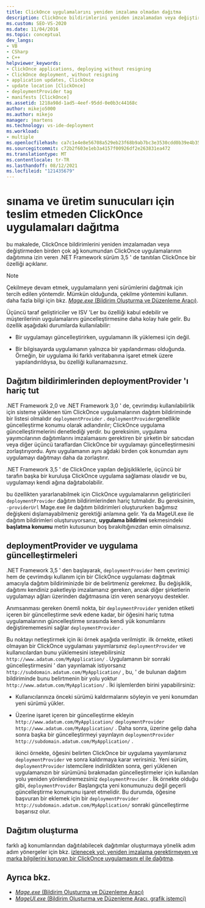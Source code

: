 ```yaml
---
title: ClickOnce uygulamalarını yeniden imzalama olmadan dağıtma
description: ClickOnce bildirimlerini yeniden imzalamadan veya değiştirmeden birden çok ağ konumundan ClickOnce uygulamaları dağıtma hakkında bilgi edinin.
ms.custom: SEO-VS-2020
ms.date: 11/04/2016
ms.topic: conceptual
dev_langs:
- VB
- CSharp
- C++
helpviewer_keywords:
- ClickOnce applications, deploying without resigning
- ClickOnce deployment, without resigning
- application updates, ClickOnce
- update location [ClickOnce]
- deploymentProvider tag
- manifests [ClickOnce]
ms.assetid: 1218a98d-1ad5-4eef-95dd-0e0b3c44168c
author: mikejo5000
ms.author: mikejo
manager: jmartens
ms.technology: vs-ide-deployment
ms.workload:
- multiple
ms.openlocfilehash: ca7c1e4e8e56708a529eb23f68b9ab7bc3e3530cdd0b39e4b358a3b435da3810
ms.sourcegitcommit: c72b2f603e1eb3a4157f00926df2e263831ea472
ms.translationtype: MT
ms.contentlocale: tr-TR
ms.lasthandoff: 08/12/2021
ms.locfileid: "121435679"
---
```

# <a name="deploy-clickonce-applications-for-testing-and-production-servers-without-resigning"></a>sınama ve üretim sunucuları için teslim etmeden ClickOnce uygulamaları dağıtma
bu makalede, ClickOnce bildirimlerini yeniden imzalamadan veya değiştirmeden birden çok ağ konumundan ClickOnce uygulamalarının dağıtımına izin veren .NET Framework sürüm 3,5 ' de tanıtılan ClickOnce bir özelliği açıklanır.

> [!NOTE]
> Çekilmeye devam etmek, uygulamaların yeni sürümlerini dağıtmak için tercih edilen yöntemdir. Mümkün olduğunda, çekilme yöntemini kullanın. daha fazla bilgi için bkz. [ *Mage.exe* (Bildirim Oluşturma ve Düzenleme Aracı)](/dotnet/framework/tools/mage-exe-manifest-generation-and-editing-tool).

 Üçüncü taraf geliştiriciler ve ISV 'Ler bu özelliği kabul edebilir ve müşterilerinin uygulamalarını güncelleştirmesine daha kolay hale gelir. Bu özellik aşağıdaki durumlarda kullanılabilir:

- Bir uygulamayı güncelleştirirken, uygulamanın ilk yüklemesi için değil.

- Bir bilgisayarda uygulamanın yalnızca bir yapılandırması olduğunda. Örneğin, bir uygulama iki farklı veritabanına işaret etmek üzere yapılandırıldıysa, bu özelliği kullanamazsınız.

## <a name="exclude-deploymentprovider-from-deployment-manifests"></a>Dağıtım bildirimlerinden deploymentProvider 'ı hariç tut
 .NET Framework 2,0 ve .NET Framework 3,0 ' de, çevrimdışı kullanılabilirlik için sisteme yüklenen tüm ClickOnce uygulamalarının dağıtım bildiriminde bir listesi olmalıdır `deploymentProvider` . `deploymentProvider`genellikle güncelleştirme konumu olarak adlandırılır; ClickOnce uygulama güncelleştirmelerini denetlediği yerdir. bu gereksinim, uygulama yayımcılarının dağıtımlarını imzalamasını gerektiren bir şirketin bir satıcıdan veya diğer üçüncü taraflardan ClickOnce bir uygulamayı güncelleştirmesini zorlaştırıyordu. Aynı uygulamanın aynı ağdaki birden çok konumdan aynı uygulamayı dağıtmayı daha da zorlaştırır.

 .NET Framework 3,5 ' de ClickOnce yapılan değişikliklerle, üçüncü bir tarafın başka bir kuruluşa ClickOnce uygulama sağlaması olasıdır ve bu, uygulamayı kendi ağına dağıtabolabilir.

 bu özellikten yararlanabilmek için ClickOnce uygulamalarının geliştiricileri `deploymentProvider` dağıtım bildirimlerinden hariç tutmalıdır. Bu gereksinim, `-providerUrl` Mage.exe ile dağıtım bildirimleri oluştururken bağımsız değişkeni dışlamayabilmeniz gerektiği anlamına gelir. Ya da MageUI.exe ile dağıtım bildirimleri oluşturuyorsanız, **uygulama bildirimi** sekmesindeki **başlatma konumu** metin kutusunun boş bırakıltığınızdan emin olmalısınız.

## <a name="deploymentprovider-and-application-updates"></a>deploymentProvider ve uygulama güncelleştirmeleri
 .NET Framework 3,5 ' den başlayarak, `deploymentProvider` hem çevrimiçi hem de çevrimdışı kullanım için bir ClickOnce uygulaması dağıtmak amacıyla dağıtım bildiriminizde bir de belirtmeniz gerekmez. Bu değişiklik, dağıtımı kendiniz paketleyip imzalamanız gereken, ancak diğer şirketlerin uygulamayı ağları üzerinden dağıtmasına izin veren senaryoyu destekler.

 Anımsanması gereken önemli nokta, bir `deploymentProvider` yeniden etiketi içeren bir güncelleştirme sevk edene kadar, bir öğesini hariç tutma uygulamalarının güncelleştirme sırasında kendi yük konumlarını değiştirememesini sağlar `deploymentProvider` .

 Bu noktayı netleştirmek için iki örnek aşağıda verilmiştir. ilk örnekte, etiketi olmayan bir ClickOnce uygulaması yayımlarsınız `deploymentProvider` ve kullanıcılardan bunu yüklemesini isteyebilirsiniz `http://www.adatum.com/MyApplication/` . Uygulamanın bir sonraki güncelleştirmesini ' dan yayınlamak istiyorsanız `http://subdomain.adatum.com/MyApplication/` , bu, ' de bulunan dağıtım bildiriminde bunu belirtmenin bir yolu yoktur `http://www.adatum.com/MyApplication/` . İki işlemlerden birini yapabilirsiniz:

- Kullanıcılarınıza önceki sürümü kaldırmalarını söyleyin ve yeni konumdan yeni sürümü yükler.

- Üzerine işaret içeren bir güncelleştirme ekleyin `http://www.adatum.com/MyApplication/` `deploymentProvider` `http://www.adatum.com/MyApplication/` . Daha sonra, üzerine gelip daha sonra başka bir güncelleştirmeyi yayınlayın `deploymentProvider` `http://subdomain.adatum.com/MyApplication/` .

  ikinci örnekte, öğesini belirten ClickOnce bir uygulama yayımlarsınız `deploymentProvider` ve sonra kaldırmaya karar verirsiniz. Yeni sürüm, `deploymentProvider` istemcilere indirildikten sonra, geri yüklenen uygulamanızın bir sürümünü bırakmadan güncelleştirmeler için kullanılan yolu yeniden yönlendiremezsiniz `deploymentProvider` . İlk örnekte olduğu gibi, `deploymentProvider` Başlangıçta yeni konumunuzu değil geçerli güncelleştirme konumunu işaret etmelidir. Bu durumda, öğesine başvuran bir eklemek için bir `deploymentProvider` `http://subdomain.adatum.com/MyApplication/` sonraki güncelleştirme başarısız olur.

## <a name="create-a-deployment"></a>Dağıtım oluşturma
 farklı ağ konumlarından dağıtılabilecek dağıtımlar oluşturmaya yönelik adım adım yönergeler için bkz. [izlenecek yol: yeniden imzalama gerektirmeyen ve marka bilgilerini koruyan bir ClickOnce uygulamasını el ile dağıtma](../deployment/walkthrough-manually-deploying-a-clickonce-app-no-re-signing-required.md).

## <a name="see-also"></a>Ayrıca bkz.
- [*Mage.exe* (Bildirim Oluşturma ve Düzenleme Aracı)](/dotnet/framework/tools/mage-exe-manifest-generation-and-editing-tool)
- [*MageUI.exe* (Bildirim Oluşturma ve Düzenleme Aracı, grafik istemci)](/dotnet/framework/tools/mageui-exe-manifest-generation-and-editing-tool-graphical-client)
